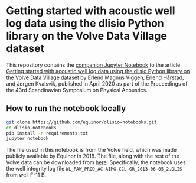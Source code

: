 # Getting started with acoustic well log data using the dlisio Python library on the Volve Data Village dataset

This repository contains the [companion Jupyter
Notebook](https://github.com/equinor/dlisio-notebooks/blob/master/acoustic.ipynb)
to the article [Getting started with acoustic well log data using the dlisio
Python library on the Volve Data Village
dataset](https://www.researchgate.net/publication/340645995_Getting_started_with_acoustic_well_log_data_using_the_dlisio_Python_library_on_the_Volve_Data_Village_dataset)
by Erlend Magnus Viggen, Erlend Hårstad, and Jørgen Kvalsvik, published in
April 2020 as part of the Proceedings of the 43rd Scandinavian Symposium on
Physical Acoustics.


## How to run the notebook locally

```bash
git clone https://github.com/equinor/dlisio-notebooks.git
cd dlisio-notebooks
pip install -r requirements.txt
jupyter notebook
```

The file used in this notebook is from the Volve field, which was made publicly
available by Equinor in 2018. The file, along with the rest of the Volve data
can be downloaded from [here](https://data.equinor.com). Specifically, the
notebook uses the well integrity log file
`WL_RAW_PROD_AC-AIMG-CCL-GR_2013-06-05_2.DLIS` from well F-11 B.
